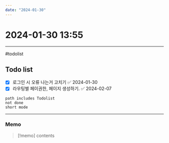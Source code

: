 ```yaml
---
date: "2024-01-30"
---
```

# 2024-01-30 13:55
---

#todolist


## Todo list

- [x] 로그인 시 오류 나는거 고치기 ✅ 2024-01-30
- [x] 라우팅별 페이권한, 페이지 생성하기. ✅ 2024-02-07
```tasks
path includes Todolist
not done
short mode
```
---
### Memo
> [!memo]
> contents
